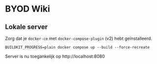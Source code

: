 # BYOD Wiki

## Lokale server

Zorg dat je `docker-ce` met `docker-compose-plugin` (v2) hebt geïnstalleerd.

```
BUILDKIT_PROGRESS=plain docker compose up --build --force-recreate
```

Server is nu toegankelijk op http://localhost:8080
